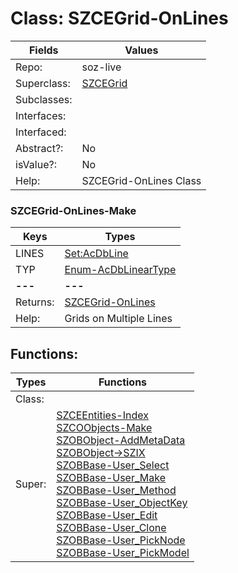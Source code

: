
# Class:	SZCEGrid-OnLines

| Fields | Values |
| --------- | --------- |
| Repo: | soz-live |
| Superclass: | [SZCEGrid](SZCEGrid.html) |
| Subclasses: |  |
| Interfaces: |  |
| Interfaced: |  |
| Abstract?: | No |
| isValue?: | No |
| Help: | SZCEGrid-OnLines Class |

### SZCEGrid-OnLines-Make

| Keys | Types |
| --------- | --------- |
| LINES | [Set:AcDbLine](AcDbLine.html) |
| TYP | [Enum-AcDbLinearType](Enum-AcDbLinearType.html) |
| **---** | **---** |
| Returns: | [SZCEGrid-OnLines](SZCEGrid-OnLines.html) |
| Help: | Grids on Multiple Lines |


## Functions:

| Types | Functions |
| --------- | --------- |
| Class: |  |
| Super: | [SZCEEntities-Index](SZCEEntities.html) <br> [SZCOObjects-Make](SZCOObjects.html) <br> [SZOBObject-AddMetaData](SZOBObject.html) <br> [SZOBObject->SZIX](SZOBObject.html) <br> [SZOBBase-User_Select](SZOBBase.html) <br> [SZOBBase-User_Make](SZOBBase.html) <br> [SZOBBase-User_Method](SZOBBase.html) <br> [SZOBBase-User_ObjectKey](SZOBBase.html) <br> [SZOBBase-User_Edit](SZOBBase.html) <br> [SZOBBase-User_Clone](SZOBBase.html) <br> [SZOBBase-User_PickNode](SZOBBase.html) <br> [SZOBBase-User_PickModel](SZOBBase.html) |


